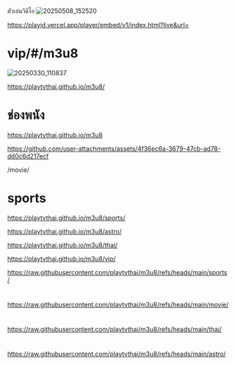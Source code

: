 ตัวเล่นวิดีโอ
![20250508_152520](https://github.com/user-attachments/assets/dd11f0a9-fcf7-4db8-ae74-183b47a4a29b)

https://playid.vercel.app/player/embed/v1/index.html?live&url=
# vip/#/m3u8
![20250330_110837](https://github.com/user-attachments/assets/a0427867-6f50-4484-8ef7-3de848e65bb6)

https://playtvthai.github.io/m3u8/

# ช่องพนัง
https://playtvthai.github.io/m3u8

https://github.com/user-attachments/assets/4f36ec6a-3679-47cb-ad78-dd0c6d217ecf

/movie/

# sports
https://playtvthai.github.io/m3u8/sports/

https://playtvthai.github.io/m3u8/astro/

https://playtvthai.github.io/m3u8/thai/

https://playtvthai.github.io/m3u8/vip/

https://raw.githubusercontent.com/playtvthai/m3u8/refs/heads/main/sports/

#
https://raw.githubusercontent.com/playtvthai/m3u8/refs/heads/main/movie/

#
https://raw.githubusercontent.com/playtvthai/m3u8/refs/heads/main/thai/

#
https://raw.githubusercontent.com/playtvthai/m3u8/refs/heads/main/astro/

